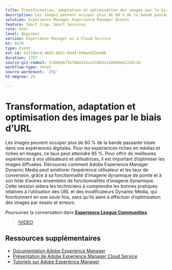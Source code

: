 ```yaml
---
title: Transformation, adaptation et optimisation des images par le biais d’URL
description: Les images peuvent occuper plus de 60 % de la bande passante totale dans vos expériences digitales. Pour les expériences riches en médias et riches en images, ce taux peut atteindre 85 %. Pour offrir de meilleures expériences à vos utilisateurs et utilisatrices, il est important d’optimiser les images diffusées. Découvrez comment Adobe Experience Manager Dynamic Media peut améliorer l’expérience utilisateur et les taux de conversion, grâce à sa fonctionnalité d’imagerie dynamique de pointe et à son hôte d’autres ensembles de fonctionnalités d’imagerie dynamique. Cette session aidera les techniciens à comprendre les bonnes pratiques relatives à l’utilisation des URL et des modificateurs Dynamic Media, qui fonctionnent en une seule fois, sans qu’ils aient à effectuer d’optimisation des images par essais et erreurs.
solution: Experience Manager,Experience Manager Assets
feature: Smart Crop, Smart Services
role: User
level: Beginner
version: Experience Manager as a Cloud Service
kt: 9176
type: Event
exl-id: b3218ecd-4682-4bd1-8444-594ae925e4d8
duration: 1757
source-git-commit: 5c946ab73e78d4243ca310032a10bb8e82228c3d
workflow-type: tm+mt
source-wordcount: '251'
ht-degree: 2%

---
```


# Transformation, adaptation et optimisation des images par le biais d’URL

Les images peuvent occuper plus de 60 % de la bande passante totale dans vos expériences digitales. Pour les expériences riches en médias et riches en images, ce taux peut atteindre 85 %. Pour offrir de meilleures expériences à vos utilisateurs et utilisatrices, il est important d’optimiser les images diffusées. Découvrez comment Adobe Experience Manager Dynamic Media peut améliorer l’expérience utilisateur et les taux de conversion, grâce à sa fonctionnalité d’imagerie dynamique de pointe et à son hôte d’autres ensembles de fonctionnalités d’imagerie dynamique. Cette session aidera les techniciens à comprendre les bonnes pratiques relatives à l’utilisation des URL et des modificateurs Dynamic Media, qui fonctionnent en une seule fois, sans qu’ils aient à effectuer d’optimisation des images par essais et erreurs.

Poursuivez la conversation dans **[Experience League Communities](https://adobe.ly/3F58miP)**.

>[!VIDEO](https://video.tv.adobe.com/v/337847/?quality=12&learn=on&hidetitle=true)

## Ressources supplémentaires

- [Documentation Adobe Experience Manager](https://experienceleague.adobe.com/docs/experience-manager-cloud-service.html?lang=fr)
- [Présentation de Adobe Experience Manager Cloud Service](https://experienceleague.adobe.com/docs/experience-manager-cloud-service/overview/home.html?lang=fr)
- [Tutoriels sur Adobe Experience Manager](https://experienceleague.adobe.com/docs/experience-manager-tutorials.html?lang=fr)

